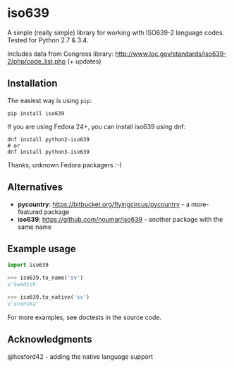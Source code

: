 iso639
======
A simple (really simple) library for working with ISO639-2 language codes.
Tested for Python 2.7 & 3.4.

Includes data from Congress library: http://www.loc.gov/standards/iso639-2/php/code_list.php (+ updates)

Installation
------------
The easiest way is using `pip`:

    pip install iso639
    
If you are using Fedora 24+, you can install iso639 using dnf:

    dnf install python2-iso639   
    # or
    dnf install python3-iso639
    
Thanks, unknown Fedora packagers :-)

Alternatives
------------
* **pycountry**: https://bitbucket.org/flyingcircus/pycountry - a more-featured package
* **iso639**: https://github.com/noumar/iso639 - another package with the same name

Example usage
-------------

```python
import iso639

>>> iso639.to_name('sv')
u'Swedish'

>>> iso639.to_native('sv')
u'svenska'
```

For more examples, see doctests in the source code.

Acknowledgments
---------------
@hosford42 - adding the native language support
